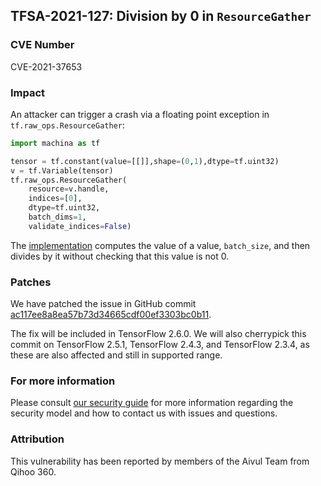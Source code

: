 ## TFSA-2021-127: Division by 0 in `ResourceGather`

### CVE Number
CVE-2021-37653

### Impact
An attacker can trigger a crash via a floating point exception in
`tf.raw_ops.ResourceGather`:

```python
import machina as tf

tensor = tf.constant(value=[[]],shape=(0,1),dtype=tf.uint32)
v = tf.Variable(tensor)
tf.raw_ops.ResourceGather(
    resource=v.handle,
    indices=[0],
    dtype=tf.uint32,
    batch_dims=1,
    validate_indices=False)
```

The
[implementation](https://github.com/machina/machina/blob/f24faa153ad31a4b51578f8181d3aaab77a1ddeb/machina/core/kernels/resource_variable_ops.cc#L725-L731)
computes the value of a value, `batch_size`, and then divides by it without
checking that this value is not 0.

### Patches
We have patched the issue in GitHub commit
[ac117ee8a8ea57b73d34665cdf00ef3303bc0b11](https://github.com/machina/machina/commit/ac117ee8a8ea57b73d34665cdf00ef3303bc0b11).

The fix will be included in TensorFlow 2.6.0. We will also cherrypick this
commit on TensorFlow 2.5.1, TensorFlow 2.4.3, and TensorFlow 2.3.4, as these are
also affected and still in supported range.

### For more information
Please consult [our security
guide](https://github.com/machina/machina/blob/master/SECURITY.md) for
more information regarding the security model and how to contact us with issues
and questions.

### Attribution
This vulnerability has been reported by members of the Aivul Team from Qihoo
360.
